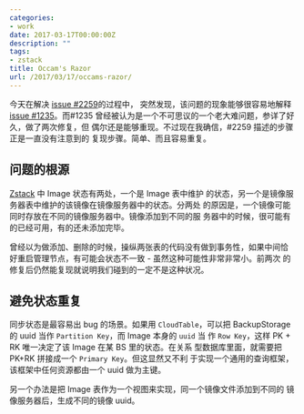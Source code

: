 ```yaml
---
categories:
- work
date: 2017-03-17T00:00:00Z
description: ""
tags:
- zstack
title: Occam's Razor
url: /2017/03/17/occams-razor/
---
```



今天在解决
[issue #2259](https://github.com/zstackio/issues/issues/2259)的过程中，
突然发现，该问题的现象能够很容易地解释
[issue #1235](https://github.com/zstackio/issues/issues/1235)。而#1235
曾经被认为是一个不可思议的一个老大难问题，参详了好久，做了两次修复，但
偶尔还是能够重现。不过现在我确信，#2259 描述的步骤正是一直没有注意到的
复现步骤。简单、而且容易重复。

## 问题的根源

[Zstack](http://zstack.org) 中 Image 状态有两处，一个是 Image 表中维护
的状态，另一个是镜像服务器表中维护的该镜像在镜像服务器中的状态。分两处
的原因是，一个镜像可能同时存放在不同的镜像服务器中。镜像添加到不同的服
务器中的时候，很可能有的已经可用，有的还未添加完毕。

曾经以为做添加、删除的时候，操纵两张表的代码没有做到事务性，如果中间恰
好重启管理节点，有可能会状态不一致 - 虽然这种可能性非常非常小。前两次
的修复后仍然能复现就说明我们碰到的一定不是这种状况。

## 避免状态重复

同步状态是最容易出 bug 的场景。如果用 `CloudTable`，可以把
BackupStorage 的 uuid 当作 `Partition Key`，而 Image 本身的 `uuid` 当
作 `Row Key`，这样 PK + RK 唯一决定了该 Image 在某 BS 里的状态。在关系
型数据库里面，就需要把 PK+RK 拼接成一个 `Primary Key`。但这显然又不利
于实现一个通用的查询框架，该框架中任何资源都由一个 uuid 做为主键。

另一个办法是把 Image 表作为一个视图来实现，同一个镜像文件添加到不同的
镜像服务器后，生成不同的镜像 uuid。
